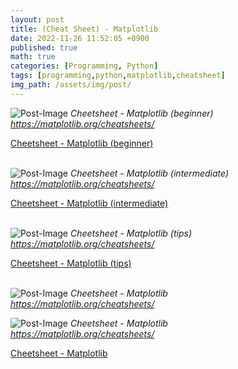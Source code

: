 ```yaml
---
layout: post
title: (Cheat Sheet) - Matplotlib
date: 2022-11-26 11:52:05 +0900
published: true
math: true
categories: [Programming, Python]
tags: [programming,python,matplotlib,cheatsheet]
img_path: /assets/img/post/
---
```



![Post-Image](matplotlib_cheat_sheet1.png)
_Cheetsheet - Matplotlib (beginner)<br>
https://matplotlib.org/cheatsheets/_
<br>

[Cheetsheet - Matplotlib (beginner)](https://matplotlib.org/cheatsheets/handout-beginner.pdf)
<br><br>


![Post-Image](matplotlib_cheat_sheet2.png)
_Cheetsheet - Matplotlib (intermediate)<br>
https://matplotlib.org/cheatsheets/_
<br>

[Cheetsheet - Matplotlib (intermediate)](https://matplotlib.org/cheatsheets/handout-intermediate.pdf)
<br><br>


![Post-Image](matplotlib_cheat_sheet3.png)
_Cheetsheet - Matplotlib (tips)<br>
https://matplotlib.org/cheatsheets/_
<br>

[Cheetsheet - Matplotlib (tips)](https://matplotlib.org/cheatsheets/handout-tips.pdf)
<br><br>


![Post-Image](matplotlib_cheat_sheet4.png)
_Cheetsheet - Matplotlib<br>
https://matplotlib.org/cheatsheets/_
<br>

![Post-Image](matplotlib_cheat_sheet5.png)
_Cheetsheet - Matplotlib<br>
https://matplotlib.org/cheatsheets/_
<br>

[Cheetsheet - Matplotlib](https://matplotlib.org/cheatsheets/cheatsheets.pdf)